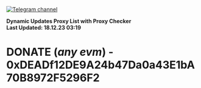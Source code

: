 [![Telegram channel](https://img.shields.io/endpoint?url=https://runkit.io/damiankrawczyk/telegram-badge/branches/master?url=https://t.me/n4z4v0d)](https://t.me/n4z4v0d) 

**Dynamic Updates Proxy List with Proxy Checker**  
**Last Updated: 18.12.23 03:19**

# DONATE (_any evm_) - 0xDEADf12DE9A24b47Da0a43E1bA70B8972F5296F2

